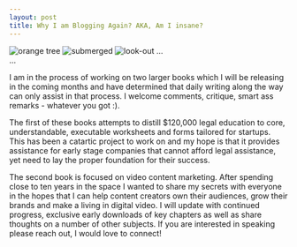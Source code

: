 ```yaml
---
layout: post
title: Why I am Blogging Again? AKA, Am I insane?
---
```

<div class="gallery js-flickity"
  data-flickity-options='{ "imagesLoaded": true, "percentPosition": false }'>
  <img src="orange-tree.jpg" alt="orange tree" />
  <img src="submerged.jpg" alt="submerged" />
  <img src="look-out.jpg" alt="look-out" />
  ...
</div>
  ...



I am in the process of working on two larger books which I will be releasing in the coming months and have determined that daily writing along the way can only assist in that process.  I welcome comments, critique, smart ass remarks - whatever you got :).  

The first of these books attempts to distill $120,000 legal education to core, understandable, executable worksheets and forms tailored for startups.  This has been a catartic project to work on and my hope is that it provides assistance for early stage companies that cannot afford legal assistance, yet need to lay the proper foundation for their success.  

The second book is focused on video content marketing.  After spending close to ten years in the space I wanted to share my secrets with everyone in the hopes that I can help content creators own their audiences, grow their brands and make a living in digital video.  I will update with continued progress, exclusive early downloads of key chapters as well as share thoughts on a number of other subjects.  If you are interested in speaking please reach out, I would love to connect!
